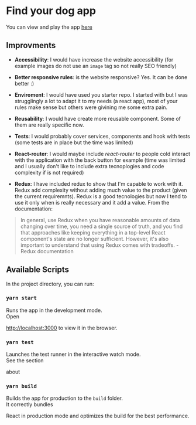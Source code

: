 
# Find your dog app

You can view and play the app [here](https://gpessa.github.io/test-5/)  

## Improvments

- **Accessibility**: I would have increase the website accessibility (for example images do not use an `image` tag so not really SEO friendly)

- **Better responsive rules**: is the website responsive? Yes. It can be done better :) 

- **Enviroment**: I would have used you starter repo. I started with but I was strugglingly a lot to adapt it to my needs (a react app), most of your rules make sense but others were givining me some extra pain.

- **Reusability**: I would have create more reusable component. Some of them are really specific now.

- **Tests**: I would probably cover services, components and hook with tests (some tests are in place but the time was limited)

- **React-router**: I would maybe include _react-router_ to people cold interact with the application with the back button for example (time was limited and I usually don't like to include extra tecnoplogies and code complexity if is not required)

- **Redux**: I have included redux to show that I'm capable to work with it. Redux add complexity without adding much value to the product (given the current requiremnts). Redux is a good tecnologies but now I tend to use it only when is really necessary and it add a value. From the documentation:
 
> In general, use Redux when you have reasonable amounts of data changing over time, you need a single source of truth, and you find that approaches like keeping everything in a top-level React component's state are no longer sufficient. However, it's also important to understand that using Redux comes with tradeoffs.
> -Redux documentation

  

## Available Scripts

  

In the project directory, you can run:

  

### `yarn start`

  

Runs the app in the development mode.<br  /> Open

[http://localhost:3000](http://localhost:3000) to view it in the browser.

  

### `yarn test`

  

Launches the test runner in the interactive watch mode.<br  /> See the section

about

  

### `yarn build`

  

Builds the app for production to the `build` folder.<br  /> It correctly bundles

React in production mode and optimizes the build for the best performance.
